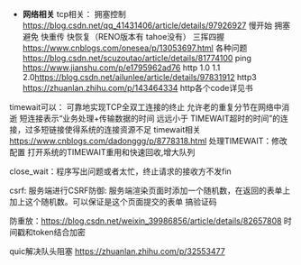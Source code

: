 * **网络相关**
tcp相关：
拥塞控制<https://blog.csdn.net/qq_41431406/article/details/97926927>
慢开始 拥塞避免
快重传 快恢复（RENO版本有 tahoe没有）
三挥四握<https://www.cnblogs.com/onesea/p/13053697.html>
各种问题<https://blog.csdn.net/scuzoutao/article/details/81774100>
ping <https://www.jianshu.com/p/e1795962ad76>
http 1.0 1.1 2.0<https://blog.csdn.net/ailunlee/article/details/97831912>
http3 <https://zhuanlan.zhihu.com/p/143464334>
http各个code详见书

timewait可以：
可靠地实现TCP全双工连接的终止
允许老的重复分节在网络中消逝 
短连接表示“业务处理+传输数据的时间 远远小于 TIMEWAIT超时的时间”的连接，过多短链接使得系统的连接资源不足
timewait相关<https://www.cnblogs.com/dadonggg/p/8778318.html>
处理TIMEWAIT：修改配置
打开系统的TIMEWAIT重用和快速回收,增大队列

close_wait：程序写出问题或者太忙，终止请求的接收方不发fin

csrf:
服务端进行CSRF防御: 服务端渲染页面时添加一个随机数，在返回的表单上加上这个随机数。可以保证是这个页面提交的表单
搞验证码

防重放：<https://blog.csdn.net/weixin_39986856/article/details/82657808> 时间戳和token结合加密 

quic解决队头阻塞 <https://zhuanlan.zhihu.com/p/32553477>

